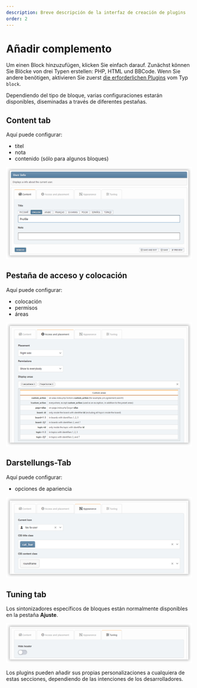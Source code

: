 ```yaml
---
description: Breve descripción de la interfaz de creación de plugins
order: 2
---
```


# Añadir complemento

Um einen Block hinzuzufügen, klicken Sie einfach darauf. Zunächst können Sie Blöcke von drei Typen erstellen: PHP, HTML und BBCode. Wenn Sie andere benötigen, aktivieren Sie zuerst [die erforderlichen Plugins](../plugins/manage) vom Typ `block`.

Dependiendo del tipo de bloque, varias configuraciones estarán disponibles, diseminadas a través de diferentes pestañas.

## Content tab

Aquí puede configurar:

- titel
- nota
- contenido (sólo para algunos bloques)

![Content tab](content_tab.png)

## Pestaña de acceso y colocación

Aquí puede configurar:

- colocación
- permisos
- áreas

![Access tab](access_tab.png)

## Darstellungs-Tab

Aquí puede configurar:

- opciones de apariencia

![Appearance tab](appearance_tab.png)

## Tuning tab

Los sintonizadores específicos de bloques están normalmente disponibles en la pestaña **Ajuste**.

![Tuning tab](tuning_tab.png)

Los plugins pueden añadir sus propias personalizaciones a cualquiera de estas secciones, dependiendo de las intenciones de los desarrolladores.
